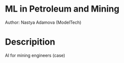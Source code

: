 # ML in Petroleum and Mining

Author: Nastya Adamova (ModelTech)

# Descripition

AI for mining engineers (case) 

